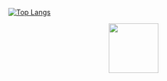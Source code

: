 [![Top Langs](https://github-readme-stats.vercel.app/api/top-langs/?username=mkn96&layout=compact&theme=graywhite)](https://github.com/mkn96)
<p align="center">
<img src="https://github.githubassets.com/images/mona-loading-dimmed.gif" height="100" weight="100">
</p>
